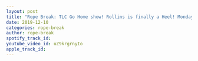 ```yaml
---
layout: post
title: "Rope Break: TLC Go Home show! Rollins is finally a Heel! Monday Night Raw 12/9/19"
date: 2019-12-10
categories: rope-break
author: rope-break
spotify_track_id: 
youtube_video_id: uZ9krgrnyIo
apple_track_id: 
---
```

